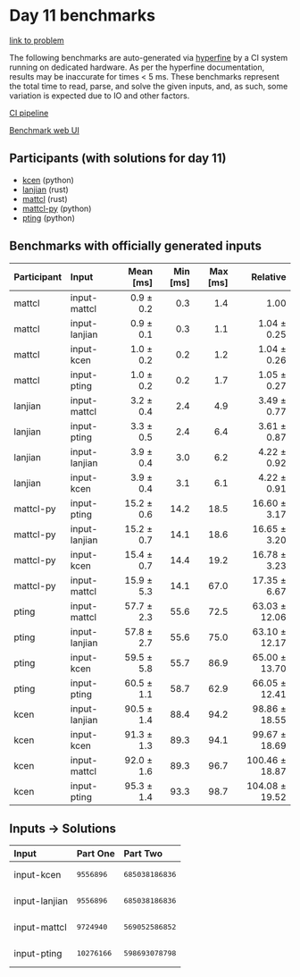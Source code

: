# Day 11 benchmarks

[link to problem](https://adventofcode.com/2023/day/11)

The following benchmarks are auto-generated via
[hyperfine](https://github.com/sharkdp/hyperfine) by a CI system running on
dedicated hardware. As per the hyperfine documentation, results may be
inaccurate for times < 5 ms. These benchmarks represent the total time to read,
parse, and solve the given inputs, and, as such, some variation is expected due
to IO and other factors.

[CI pipeline](http://ci.papercode.net:8080/teams/main/pipelines/aoc2023)

[Benchmark web UI](https://aoc.ancalagon.black)


## Participants (with solutions for day 11)

- [kcen](https://github.com/kcen/aoc2023) (python)
- [lanjian](https://github.com/lanjian/aoc-2023) (rust)
- [mattcl](https://github.com/mattcl/aoc2023) (rust)
- [mattcl-py](https://github.com/mattcl/aoc2023-py) (python)
- [pting](https://github.com/pting/aoc2023) (python)


## Benchmarks with officially generated inputs

| Participant | Input | Mean [ms] | Min [ms] | Max [ms] | Relative |
|:---|:---|---:|---:|---:|---:|
| mattcl | input-mattcl | 0.9 ± 0.2 | 0.3 | 1.4 | 1.00 |
| mattcl | input-lanjian | 0.9 ± 0.1 | 0.3 | 1.1 | 1.04 ± 0.25 |
| mattcl | input-kcen | 1.0 ± 0.2 | 0.2 | 1.2 | 1.04 ± 0.26 |
| mattcl | input-pting | 1.0 ± 0.2 | 0.2 | 1.7 | 1.05 ± 0.27 |
| lanjian | input-mattcl | 3.2 ± 0.4 | 2.4 | 4.9 | 3.49 ± 0.77 |
| lanjian | input-pting | 3.3 ± 0.5 | 2.4 | 6.4 | 3.61 ± 0.87 |
| lanjian | input-lanjian | 3.9 ± 0.4 | 3.0 | 6.2 | 4.22 ± 0.92 |
| lanjian | input-kcen | 3.9 ± 0.4 | 3.1 | 6.1 | 4.22 ± 0.91 |
| mattcl-py | input-pting | 15.2 ± 0.6 | 14.2 | 18.5 | 16.60 ± 3.17 |
| mattcl-py | input-lanjian | 15.2 ± 0.7 | 14.1 | 18.6 | 16.65 ± 3.20 |
| mattcl-py | input-kcen | 15.4 ± 0.7 | 14.4 | 19.2 | 16.78 ± 3.23 |
| mattcl-py | input-mattcl | 15.9 ± 5.3 | 14.1 | 67.0 | 17.35 ± 6.67 |
| pting | input-mattcl | 57.7 ± 2.3 | 55.6 | 72.5 | 63.03 ± 12.06 |
| pting | input-lanjian | 57.8 ± 2.7 | 55.6 | 75.0 | 63.10 ± 12.17 |
| pting | input-kcen | 59.5 ± 5.8 | 55.7 | 86.9 | 65.00 ± 13.70 |
| pting | input-pting | 60.5 ± 1.1 | 58.7 | 62.9 | 66.05 ± 12.41 |
| kcen | input-lanjian | 90.5 ± 1.4 | 88.4 | 94.2 | 98.86 ± 18.55 |
| kcen | input-kcen | 91.3 ± 1.3 | 89.3 | 94.1 | 99.67 ± 18.69 |
| kcen | input-mattcl | 92.0 ± 1.6 | 89.3 | 96.7 | 100.46 ± 18.87 |
| kcen | input-pting | 95.3 ± 1.4 | 93.3 | 98.7 | 104.08 ± 19.52 |


## Inputs -> Solutions

| Input | Part One | Part Two |
|:---|:---|:---|
|input-kcen|<pre>9556896</pre>|<pre>685038186836</pre>|
|input-lanjian|<pre>9556896</pre>|<pre>685038186836</pre>|
|input-mattcl|<pre>9724940</pre>|<pre>569052586852</pre>|
|input-pting|<pre>10276166</pre>|<pre>598693078798</pre>|